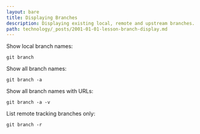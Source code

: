```yaml
---
layout: bare
title: Displaying Branches
description: Displaying existing local, remote and upstream branches.
path: technology/_posts/2001-01-01-lesson-branch-display.md
---
```


Show local branch names:

    git branch

Show all branch names:

    git branch -a

Show all branch names with URLs:

    git branch -a -v

List remote tracking branches only:

    git branch -r
